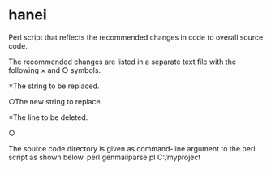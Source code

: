 # hanei
Perl script that reflects the recommended changes in code to overall source code.

The recommended changes are listed in a separate text file with the following × and ○ symbols.

×The string to be replaced.

○The new string to replace.


×The line to be deleted.

○

The source code directory is given as command-line argument to the perl script as shown below.
perl genmailparse.pl C:/myproject
